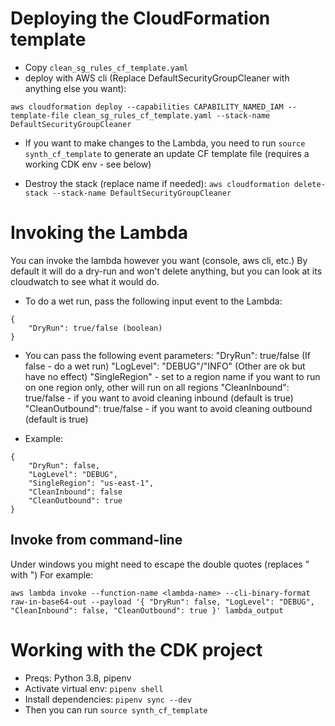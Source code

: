 
# Deploying the CloudFormation template
* Copy `clean_sg_rules_cf_template.yaml`
* deploy with AWS cli (Replace DefaultSecurityGroupCleaner with anything else you want): 

`aws cloudformation deploy --capabilities CAPABILITY_NAMED_IAM --template-file clean_sg_rules_cf_template.yaml --stack-name DefaultSecurityGroupCleaner`

* If you want to make changes to the Lambda, you need to run `source synth_cf_template` to generate an update CF template file (requires a working CDK env - see below)

* Destroy the stack (replace name if needed): `aws cloudformation delete-stack --stack-name DefaultSecurityGroupCleaner`

# Invoking the Lambda
You can invoke the lambda however you want (console, aws cli, etc.)
By default it will do a dry-run and won't delete anything, but you can look at its cloudwatch to see what it would do.

* To do a wet run, pass the following input event to the Lambda:
```
{
    "DryRun": true/false (boolean)
}
```

* You can pass the following event parameters:
    "DryRun": true/false (If false - do a wet run)
    "LogLevel": "DEBUG"/"INFO" (Other are ok but have no effect)
    "SingleRegion" - set to a region name if you want to run on one region only, other will run on all regions
    "CleanInbound": true/false - if you want to avoid cleaning inbound (default is true)
    "CleanOutbound": true/false - if you want to avoid cleaning outbound (default is true)

* Example:

```
{
    "DryRun": false,
    "LogLevel": "DEBUG",
    "SingleRegion": "us-east-1",
    "CleanInbound": false
    "CleanOutbound": true
}
```

## Invoke from command-line

Under windows you might need to escape the double quotes (replaces " with \")
For example:

`aws lambda invoke --function-name <lambda-name> --cli-binary-format raw-in-base64-out --payload '{ "DryRun": false, "LogLevel": "DEBUG", "CleanInbound": false, "CleanOutbound": true }' lambda_output`

# Working with the CDK project
* Preqs: Python 3.8, pipenv
* Activate virtual env: `pipenv shell`
* Install dependencies: `pipenv sync --dev`
* Then you can run `source synth_cf_template`

    